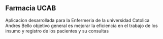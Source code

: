 ## Farmacia UCAB
Aplicacion desarrollada para la Enfermeria de la universidad Catolica Andres Bello
objetivo general es mejorar la eficiencia en el trabajo de los insumo y registro de los pacientes y su consultas

